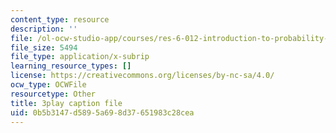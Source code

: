 ```yaml
---
content_type: resource
description: ''
file: /ol-ocw-studio-app/courses/res-6-012-introduction-to-probability-spring-2018/0b5b3147d5895a698d37651983c28cea_GARQ31BrKQA.vtt
file_size: 5494
file_type: application/x-subrip
learning_resource_types: []
license: https://creativecommons.org/licenses/by-nc-sa/4.0/
ocw_type: OCWFile
resourcetype: Other
title: 3play caption file
uid: 0b5b3147-d589-5a69-8d37-651983c28cea
---
```

